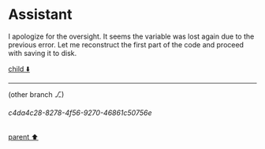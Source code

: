 # Assistant

I apologize for the oversight. It seems the variable was lost again due to the previous error. Let me reconstruct the first part of the code and proceed with saving it to disk.

[child ⬇️](#c4da4c28-8278-4f56-9270-46861c50756e)

---

(other branch ⎇)
###### c4da4c28-8278-4f56-9270-46861c50756e
[parent ⬆️](#a25e7847-c0c4-489f-81a5-f7e94dc1c87e)
